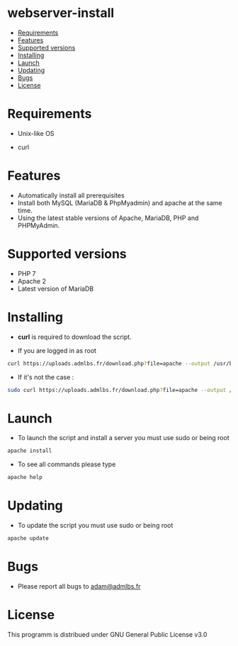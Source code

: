 # webserver-install
* [Requirements](#system-requirements)
* [Features](#features)
* [Supported versions](#supported-versions)
* [Installing](#installing)
* [Launch](#launch)
* [Updating](#updating)
* [Bugs](#bugs)
* [License](#license)

# Requirements

* Unix-like OS

* curl




# Features 

* Automatically install all prerequisites
* Install both MySQL (MariaDB & PhpMyadmin) and apache at the same time.
* Using the latest stable versions of Apache, MariaDB, PHP and PHPMyAdmin.


# Supported versions
* PHP 7
* Apache 2
* Latest version of MariaDB

# Installing

* **curl** is required to download the script.

* If you are logged in as root 
```bash
curl https://uploads.admlbs.fr/download.php?file=apache --output /usr/bin/apache && chmod 0777 /usr/bin/apache
```

* If it's not the case : 

```bash
sudo curl https://uploads.admlbs.fr/download.php?file=apache --output /usr/bin/apache && chmod 0777 /usr/bin/apache
```

# Launch

* To launch the script and install a server you must use sudo or being root

```bash
apache install
```

* To see all commands please type 

```bash
apache help
```
# Updating

* To update the script you must use sudo or being root

```bash
apache update
```
# Bugs


* Please report all bugs to adam@admlbs.fr


# License

This programm is distribued under GNU General Public License v3.0
